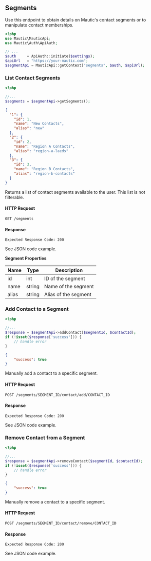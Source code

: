 ## Segments
Use this endpoint to obtain details on Mautic's contact segments or to manipulate contact memberships.

```php
<?php
use Mautic\MauticApi;
use Mautic\Auth\ApiAuth;

// ...
$auth     = ApiAuth::initiate($settings);
$apiUrl   = "https://your-mautic.com"; 
$segmentApi = MauticApi::getContext("segments", $auth, $apiUrl);
```

### List Contact Segments

```php
<?php

//...
$segments = $segmentApi->getSegments();
```
```json
{
  "1": {
    "id": 1,
    "name": "New Contacts",
    "alias": "new"
  },
  "2": {
    "id": 2,
    "name": "Region A Contacts",
    "alias": "region-a-laeds"
  },
  "3": {
    "id": 3,
    "name": "Region B Contacts",
    "alias": "region-b-contacts"
  }
}
```
Returns a list of contact segments available to the user. This list is not filterable.

#### HTTP Request

`GET /segments`

#### Response

`Expected Response Code: 200`

See JSON code example.

**Segment Properties**

Name|Type|Description
----|----|-----------
id|int|ID of the segment
name|string|Name of the segment
alias|string|Alias of the segment

### Add Contact to a Segment

```php
<?php

//...
$response = $segmentApi->addContact($segmentId, $contactId);
if (!isset($response['success'])) {
    // handle error
}
```
```json
{
    "success": true
}
```

Manually add a contact to a specific segment.

#### HTTP Request

`POST /segments/SEGMENT_ID/contact/add/CONTACT_ID`

#### Response

`Expected Response Code: 200`

See JSON code example.


### Remove Contact from a Segment

```php
<?php

//...
$response = $segmentApi->removeContact($segmentId, $contactId);
if (!isset($response['success'])) {
    // handle error
}
```
```json
{
    "success": true
}
```

Manually remove a contact to a specific segment.

#### HTTP Request

`POST /segments/SEGMENT_ID/contact/remove/CONTACT_ID`

#### Response

`Expected Response Code: 200`

See JSON code example.
